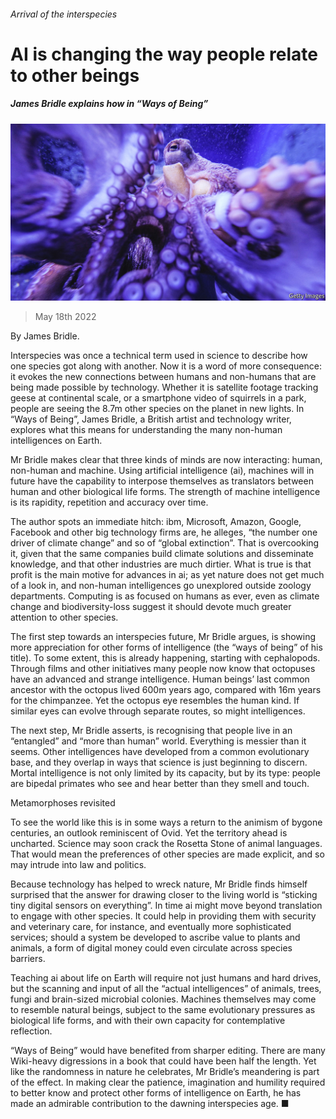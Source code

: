 ###### Arrival of the interspecies

# AI is changing the way people relate to other beings 

##### James Bridle explains how in “Ways of Being” 

![image](images/20220521_CUP001.jpg) 

> May 18th 2022 

By James Bridle. 

Interspecies was once a technical term used in science to describe how one species got along with another. Now it is a word of more consequence: it evokes the new connections between humans and non-humans that are being made possible by technology. Whether it is satellite footage tracking geese at continental scale, or a smartphone video of squirrels in a park, people are seeing the 8.7m other species on the planet in new lights. In “Ways of Being”, James Bridle, a British artist and technology writer, explores what this means for understanding the many non-human intelligences on Earth. 

Mr Bridle makes clear that three kinds of minds are now interacting: human, non-human and machine. Using artificial intelligence (ai), machines will in future have the capability to interpose themselves as translators between human and other biological life forms. The strength of machine intelligence is its rapidity, repetition and accuracy over time. 

The author spots an immediate hitch: ibm, Microsoft, Amazon, Google, Facebook and other big technology firms are, he alleges, “the number one driver of climate change” and so of “global extinction”. That is overcooking it, given that the same companies build climate solutions and disseminate knowledge, and that other industries are much dirtier. What is true is that profit is the main motive for advances in ai; as yet nature does not get much of a look in, and non-human intelligences go unexplored outside zoology departments. Computing is as focused on humans as ever, even as climate change and biodiversity-loss suggest it should devote much greater attention to other species. 

The first step towards an interspecies future, Mr Bridle argues, is showing more appreciation for other forms of intelligence (the “ways of being” of his title). To some extent, this is already happening, starting with cephalopods. Through films and other initiatives many people now know that octopuses have an advanced and strange intelligence. Human beings’ last common ancestor with the octopus lived 600m years ago, compared with 16m years for the chimpanzee. Yet the octopus eye resembles the human kind. If similar eyes can evolve through separate routes, so might intelligences. 

The next step, Mr Bridle asserts, is recognising that people live in an “entangled” and “more than human” world. Everything is messier than it seems. Other intelligences have developed from a common evolutionary base, and they overlap in ways that science is just beginning to discern. Mortal intelligence is not only limited by its capacity, but by its type: people are bipedal primates who see and hear better than they smell and touch.

Metamorphoses revisited

To see the world like this is in some ways a return to the animism of bygone centuries, an outlook reminiscent of Ovid. Yet the territory ahead is uncharted. Science may soon crack the Rosetta Stone of animal languages. That would mean the preferences of other species are made explicit, and so may intrude into law and politics. 

Because technology has helped to wreck nature, Mr Bridle finds himself surprised that the answer for drawing closer to the living world is “sticking tiny digital sensors on everything”. In time ai might move beyond translation to engage with other species. It could help in providing them with security and veterinary care, for instance, and eventually more sophisticated services; should a system be developed to ascribe value to plants and animals, a form of digital money could even circulate across species barriers.

Teaching ai about life on Earth will require not just humans and hard drives, but the scanning and input of all the “actual intelligences” of animals, trees, fungi and brain-sized microbial colonies. Machines themselves may come to resemble natural beings, subject to the same evolutionary pressures as biological life forms, and with their own capacity for contemplative reflection. 

“Ways of Being” would have benefited from sharper editing. There are many Wiki-heavy digressions in a book that could have been half the length. Yet like the randomness in nature he celebrates, Mr Bridle’s meandering is part of the effect. In making clear the patience, imagination and humility required to better know and protect other forms of intelligence on Earth, he has made an admirable contribution to the dawning interspecies age. ■

